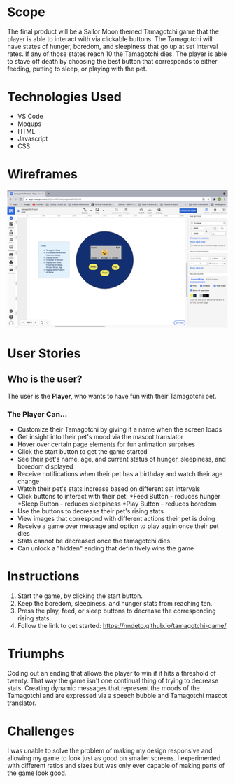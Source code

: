 # Scope
The final product will be a Sailor Moon themed Tamagotchi game that the player is able to interact with via clickable buttons. The Tamagotchi will have states of hunger, boredom, and sleepiness that go up at set interval rates. If any of those states reach 10 the Tamagotchi dies. The player is able to stave off death by choosing the best button that corresponds to either feeding, putting to sleep, or playing with the pet.

# Technologies Used
* VS Code
* Moqups
* HTML
* Javascript
* CSS

# Wireframes
![Tamagotchi Mockup](./img/Tamagotchi-Mockup.png)

# User Stories

## Who is the user?
The user is the **Player**, who wants to have fun with their Tamagotchi pet.

### The Player Can...
* Customize their Tamagotchi by giving it a name when the screen loads
* Get insight into their pet's mood via the mascot translator
* Hover over certain page elements for fun animation surprises
* Click the start button to get the game started
* See their pet's name, age, and current status of hunger, sleepiness, and boredom displayed
* Receive notifications when their pet has a birthday and watch their age change
* Watch their pet's stats increase based on different set intervals
* Click buttons to interact with their pet:
    *Feed Button - reduces hunger
    *Sleep Button - reduces sleepiness
    *Play Button - reduces boredom
* Use the buttons to decrease their pet's rising stats
* View images that correspond with different actions their pet is doing
* Receive a game over message and option to play again once their pet dies
* Stats cannot be decreased once the tamagotchi dies
* Can unlock a "hidden" ending that definitively wins the game

# Instructions 
1. Start the game, by clicking the start button.
2. Keep the boredom, sleepiness, and hunger stats from reaching ten.
3. Press the play, feed, or sleep buttons to decrease the corresponding rising stats. 
4. Follow the link to get started: https://nndeto.github.io/tamagotchi-game/

# Triumphs
Coding out an ending that allows the player to win if it hits a threshold of twenty. That way the game isn't one continual thing of trying to decrease stats.
Creating dynamic messages that represent the moods of the Tamagotchi and are expressed via a speech bubble and Tamagotchi mascot translator.

# Challenges
I was unable to solve the problem of making my design responsive and allowing my game to look just as good on smaller screens. I experimented with different ratios and sizes but was only ever capable of making parts of the game look good.

